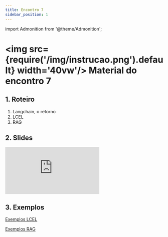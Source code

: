```yaml
---
title: Encontro 7
sidebar_position: 1
---
```

import Admonition from '@theme/Admonition';

# <img src={require('/img/instrucao.png').default} width='40vw'/> Material do encontro 7

## 1. Roteiro 
1. Langchain, o retorno
2. LCEL
3. RAG

## 2. Slides 

<div style={{ textAlign: 'center' }}>
    <iframe 
        style={{
            display: 'block',
            margin: 'auto',
            width: '100%',
            height: '50vh',
        }}
        src="https://slides.com/rodrigomangoninicola/m8-ec-encontros/embed#/encontro7"
        frameborder="0" 
        allowFullScreen>
    </iframe>
</div>

## 3. Exemplos
[Exemplos
LCEL](https://github.com/rmnicola/m8-ec-encontros/tree/main/exemplos/encontro7/chains)

[Exemplos
RAG](https://github.com/rmnicola/m8-ec-encontros/tree/main/exemplos/encontro7/rag)
